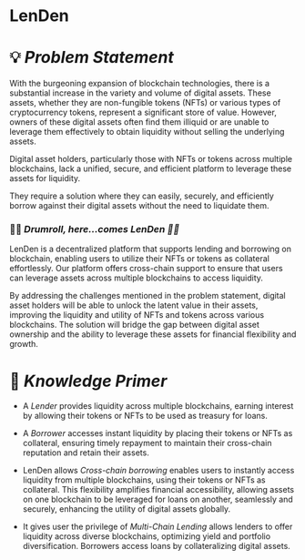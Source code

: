 # LenDen
# 💡 *Problem Statement*

With the burgeoning expansion of blockchain technologies, there is a substantial increase in the variety and volume of digital assets. These assets, whether they are non-fungible tokens (NFTs) or various types of cryptocurrency tokens, represent a significant store of value. However, owners of these digital assets often find them illiquid or are unable to leverage them effectively to obtain liquidity without selling the underlying assets.

Digital asset holders, particularly those with NFTs or tokens across multiple blockchains, lack a unified, secure, and efficient platform to leverage these assets for liquidity. 

They require a solution where they can easily, securely, and efficiently borrow against their digital assets without the need to liquidate them.

### 🥁🥁 *Drumroll, here...comes LenDen 🤝🤝*

LenDen is a decentralized platform that supports lending and borrowing on blockchain, enabling users to utilize their NFTs or tokens as collateral effortlessly. Our platform offers cross-chain support to ensure that users can leverage assets across multiple blockchains to access liquidity.

By addressing the challenges mentioned in the problem statement, digital asset holders will be able to unlock the latent value in their assets, improving the liquidity and utility of NFTs and tokens across various blockchains. The solution will bridge the gap between digital asset ownership and the ability to leverage these assets for financial flexibility and growth.

# 🧠 *Knowledge Primer*

- A _Lender_ provides liquidity across multiple blockchains, earning interest by allowing their tokens or NFTs to be used as treasury for loans.

- A _Borrower_ accesses instant liquidity by placing their tokens or NFTs as collateral, ensuring timely repayment to maintain their cross-chain reputation and retain their assets.

-  LenDen allows _Cross-chain borrowing_ enables users to instantly access liquidity from multiple blockchains, using their tokens or NFTs as collateral. This flexibility amplifies financial accessibility, allowing assets on one blockchain to be leveraged for loans on another, seamlessly and securely, enhancing the utility of digital assets globally.

- It gives user the privilege of _Multi-Chain Lending_ allows lenders to offer liquidity across diverse blockchains, optimizing yield and portfolio diversification. Borrowers access loans by collateralizing digital assets.
